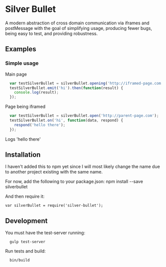 # Silver Bullet #

A modern abstraction of cross domain communication via iframes and postMessage with the goal of simplifying usage, producing fewer bugs, being easy to test, and providing robustness.

## Examples ##

### Simple usage

Main page
```js
  var testSilverBullet = silverBullet.opening('http://iframed-page.com');
  testSilverBullet.emit('hi').then(function(result) {
    console.log(result);
  });
```

Page being iframed
```js
  var testSilverBullet = silverBullet.open('http://parent-page.com');
  testSilverBullet.on('hi', function(data, respond) {
    respond('hello there');
  });
```

Logs 'hello there'

## Installation
I haven't added this to npm yet since I will most likely change the name due to another project existing with the same name.

For now, add the following to your package.json:
npm install --save silverbullet

And then require it:
```
var silverBullet = require('silver-bullet');
```

## Development
You must have the test-server running:
```
  gulp test-server
```

Run tests and build:
```
  bin/build
```
